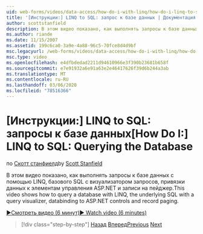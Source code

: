 ```yaml
---
uid: web-forms/videos/data-access/how-do-i-with-linq/how-do-i-linq-to-sql-querying-the-database
title: '[Инструкции:] LINQ to SQL: запрос к базе данных | Документация Майкрософт'
author: scottstanfield
description: В этом видео показано, как выполнять запросы к базе данных с помощью LINQ, базового SQL с визуализатором запросов, привязки данных к элементам управления ASP.NET и записи на пейджер.
ms.author: riande
ms.date: 11/15/2007
ms.assetid: 199c6ca0-3a9e-4a88-96c5-70fce8d4d9bf
msc.legacyurl: /web-forms/videos/data-access/how-do-i-with-linq/how-do-i-linq-to-sql-querying-the-database
msc.type: video
ms.openlocfilehash: e4dfbdedad2211d94610966e3f390b23681b658f
ms.sourcegitcommit: e7e91932a6e91a63e2e46417626f39d6b244a3ab
ms.translationtype: MT
ms.contentlocale: ru-RU
ms.lasthandoff: 03/06/2020
ms.locfileid: "78516366"
---
```

# <a name="how-do-i-linq-to-sql-querying-the-database"></a><span data-ttu-id="0abd8-103">[Инструкции:] LINQ to SQL: запросы к базе данных</span><span class="sxs-lookup"><span data-stu-id="0abd8-103">[How Do I:] LINQ to SQL: Querying the Database</span></span>

<span data-ttu-id="0abd8-104">по [Скотт станфиелд](https://github.com/scottstanfield)</span><span class="sxs-lookup"><span data-stu-id="0abd8-104">by [Scott Stanfield](https://github.com/scottstanfield)</span></span>

<span data-ttu-id="0abd8-105">В этом видео показано, как выполнять запросы к базе данных с помощью LINQ, базового SQL с визуализатором запросов, привязки данных к элементам управления ASP.NET и записи на пейджер.</span><span class="sxs-lookup"><span data-stu-id="0abd8-105">This video shows how to query a database with LINQ, the underlying SQL with a query visualizer, databinding to ASP.NET controls and record paging.</span></span>

[<span data-ttu-id="0abd8-106">&#9654;Смотреть видео (6 минут)</span><span class="sxs-lookup"><span data-stu-id="0abd8-106">&#9654; Watch video (6 minutes)</span></span>](https://channel9.msdn.com/Blogs/ASP-NET-Site-Videos/how-do-i-linq-to-sql-querying-the-database)

> [!div class="step-by-step"]
> <span data-ttu-id="0abd8-107">[Назад](how-do-i-linq-to-sql-data-model.md)
> [Вперед](how-do-i-linq-to-sql-updating-the-database.md)</span><span class="sxs-lookup"><span data-stu-id="0abd8-107">[Previous](how-do-i-linq-to-sql-data-model.md)
[Next](how-do-i-linq-to-sql-updating-the-database.md)</span></span>
